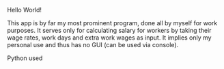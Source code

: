 Hello World!

This app is by far my most prominent program, done all by myself for work purposes.
It serves only for calculating salary for workers by taking their wage rates, work days and extra work wages
as input. It implies only my personal use and thus has no GUI (can be used via console).

Python used
